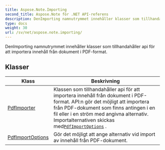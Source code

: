```yaml
---
title: Aspose.Note.Importing
second_title: Aspose.Note för .NET API-referens
description: DenImporting namnutrymmet innehåller klasser som tillhandahåller api för att importera innehåll från dokument i PDFformat.
type: docs
weight: 30
url: /sv/net/aspose.note.importing/
---
```

DenImporting namnutrymmet innehåller klasser som tillhandahåller api för att importera innehåll från dokument i PDF-format.

## Klasser

| Klass | Beskrivning |
| --- | --- |
| [PdfImporter](./pdfimporter/) | Klassen som tillhandahåller api för att importera innehåll från dokument i PDF-format. API:n gör det möjligt att importera från PDF-dokument som finns antingen i en fil eller i en ström med angivna alternativ. Importalternativen skickas med[`PdfImportOptions`](../aspose.note.importing/pdfimportoptions/) . |
| [PdfImportOptions](./pdfimportoptions/) | Gör det möjligt att ange alternativ vid import av innehåll från PDF-dokument. |


